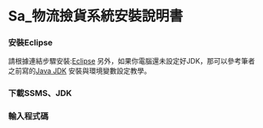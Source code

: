 # Sa_物流撿貨系統安裝說明書
### 安裝Eclipse

請根據連結步驟安裝:[Eclipse](https://www.kjnotes.com/devtools/80)
另外，如果你電腦還未設定好JDK，那可以參考筆者之前寫的[Java JDK](https://www.kjnotes.com/devtools/35) 安裝與環境變數設定教學。
### 下載SSMS、JDK

### 輸入程式碼
